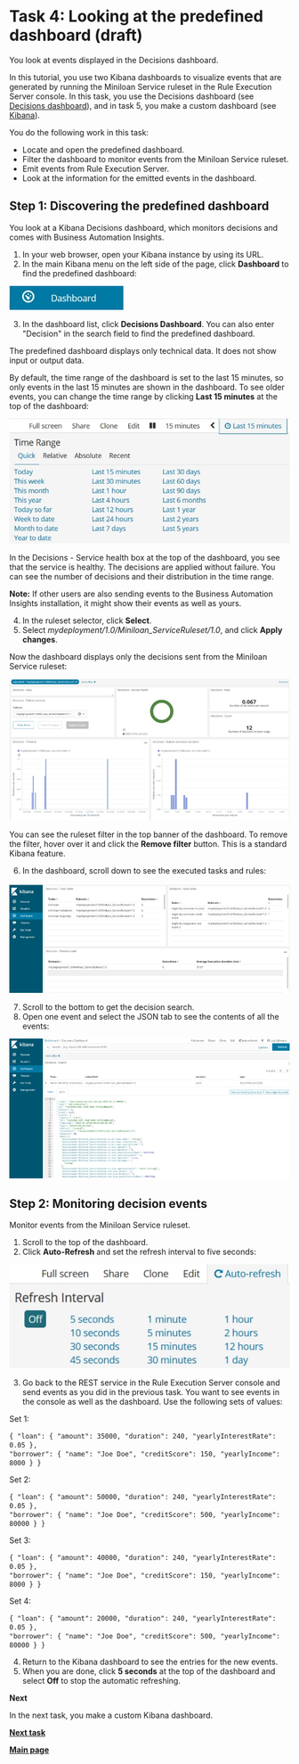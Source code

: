 # Task 4: Looking at the predefined dashboard (draft)

You look at events displayed in the Decisions dashboard.

In this tutorial, you use two Kibana dashboards to visualize events that are generated by running the Miniloan Service ruleset in the Rule Execution Server console. In this task, you use the Decisions dashboard (see [Decisions dashboard](https://www.ibm.com/support/knowledgecenter/SSYHZ8_18.0.x/com.ibm.dba.bai/topics/con_bai_odm_dashboards.html)), and in task 5, you make a custom dashboard (see [Kibana](https://www.elastic.co/products/kibana)).

You do the following work in this task:
-   Locate and open the predefined dashboard.
-   Filter the dashboard to monitor events from the Miniloan Service ruleset.
-   Emit events from Rule Execution Server.
-   Look at the information for the emitted events in the dashboard.

## Step 1: Discovering the predefined dashboard

You look at a Kibana Decisions dashboard, which monitors decisions and comes with Business Automation Insights.

1.   In your web browser, open your Kibana instance by using its URL. 
2.   In the main Kibana menu on the left side of the page, click **Dashboard** to find the predefined dashboard:

![Image shows dashboard button.](../gs_images/scrn_dash.jpg)

3.   In the dashboard list, click **Decisions Dashboard**. You can also enter "Decision" in the search field to find the predefined dashboard.

The predefined dashboard displays only technical data. It does not show input or output data. 

By default, the time range of the dashboard is set to the last 15 minutes, so only events in the last 15 minutes are shown in the dashboard. To see older events, you can change the time range by clicking **Last 15 minutes** at the top of the dashboard:

![Image shows time interval.](../gs_images/scrn_refreshtime.jpg)

In the Decisions - Service health box at the top of the dashboard, you see that the service is healthy. The decisions are applied without failure. You can see the number of decisions and their distribution in the time range.

**Note:** If other users are also sending events to the Business Automation Insights installation, it might show their events as well as yours.

4.   In the ruleset selector, click **Select**.
5.   Select *mydeployment/1.0/Miniloan_ServiceRuleset/1.0*, and click **Apply changes**. 

Now the dashboard displays only the decisions sent from the Miniloan Service ruleset:

![Image shows default dashboard.](../gs_images/scrn_defaultdash.jpg)

You can see the ruleset filter in the top banner of the dashboard. To remove the filter, hover over it and click the **Remove filter** button. This is a standard Kibana feature. 

6.   In the dashboard, scroll down to see the executed tasks and rules:

![Image shows tasks and rules.](../gs_images/scrn_tasksrules.jpg)

7.   Scroll to the bottom to get the decision search.
8.   Open one event and select the JSON tab to see the contents of all the events:

![Image shows events.](../gs_images/scrn_json.jpg)

## Step 2: Monitoring decision events

Monitor events from the Miniloan Service ruleset.

1.   Scroll to the top of the dashboard.
2.   Click **Auto-Refresh** and set the refresh interval to five seconds:

![Image shows refresh time.](../gs_images/scrn_refreshtime2.jpg)

3.   Go back to the REST service in the Rule Execution Server console and send events as you did in the previous task. You want to see events in the console as well as the dashboard. Use the following sets of values:

Set 1:

    { "loan": { "amount": 35000, "duration": 240, "yearlyInterestRate": 0.05 },
    "borrower": { "name": "Joe Doe", "creditScore": 150, "yearlyIncome": 8000 } }

Set 2:

    { "loan": { "amount": 50000, "duration": 240, "yearlyInterestRate": 0.05 },
    "borrower": { "name": "Joe Doe", "creditScore": 500, "yearlyIncome": 80000 } }

Set 3:

    { "loan": { "amount": 40000, "duration": 240, "yearlyInterestRate": 0.05 },
    "borrower": { "name": "Joe Doe", "creditScore": 150, "yearlyIncome": 8000 } }

Set 4:

    { "loan": { "amount": 20000, "duration": 240, "yearlyInterestRate": 0.05 },
    "borrower": { "name": "Joe Doe", "creditScore": 500, "yearlyIncome": 80000 } }

4.   Return to the Kibana dashboard to see the entries for the new events.
5.   When you are done, click **5 seconds** at the top of the dashboard and select **Off** to stop the automatic refreshing.

**Next**

In the next task, you make a custom Kibana dashboard. 

[**Next task**](../gs_topics/tut_bai_gs_custom_lsn.md)

[**Main page**](../README.md)

